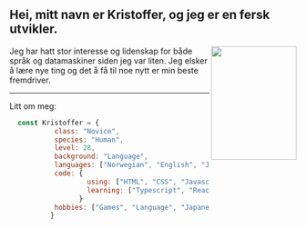 <h2> Hei, mitt navn er Kristoffer, og jeg er en fersk utvikler. </h2>

<img align="right" src="Portrait.png" height="200" width="150">

Jeg har hatt stor interesse og lidenskap for både språk og datamaskiner siden jeg var liten. Jeg elsker å lære nye ting og det å få til noe nytt er min beste fremdriver.


<!--- I'm currently trying to figure out this readme business. ---> 

<hr>

Litt om meg:

```javascript
  const Kristoffer = {
           class: "Novice",
           species: "Human",
           level: 28,
           background: "Language", 
           languages: ["Norwegian", "English", "Japanese"],
           code: {
                   using: ["HTML", "CSS", "Javascript"], 
                   learning: ["Typescript", "React", "Node.js", "Python", "Ruby", "C"],
                 }
           hobbies: ["Games", "Language", "Japanese fiction", "Stories"], 
          }
